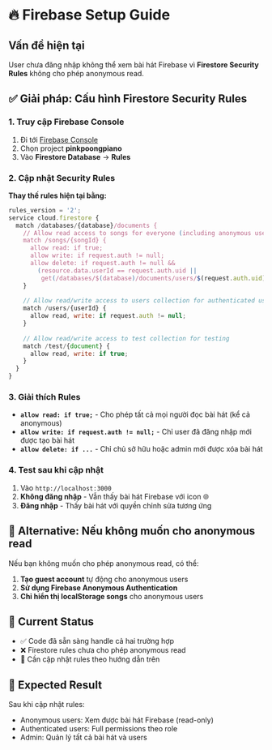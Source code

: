 # 🔥 Firebase Setup Guide

## Vấn đề hiện tại
User chưa đăng nhập không thể xem bài hát Firebase vì **Firestore Security Rules** không cho phép anonymous read.

## ✅ Giải pháp: Cấu hình Firestore Security Rules

### 1. Truy cập Firebase Console
1. Đi tới [Firebase Console](https://console.firebase.google.com/)
2. Chọn project **pinkpoongpiano**
3. Vào **Firestore Database** → **Rules**

### 2. Cập nhật Security Rules

**Thay thế rules hiện tại bằng:**

```javascript
rules_version = '2';
service cloud.firestore {
  match /databases/{database}/documents {
    // Allow read access to songs for everyone (including anonymous users)
    match /songs/{songId} {
      allow read: if true;
      allow write: if request.auth != null;
      allow delete: if request.auth != null && 
        (resource.data.userId == request.auth.uid || 
         get(/databases/$(database)/documents/users/$(request.auth.uid)).data.role == 'admin');
    }
    
    // Allow read/write access to users collection for authenticated users
    match /users/{userId} {
      allow read, write: if request.auth != null;
    }
    
    // Allow read/write access to test collection for testing
    match /test/{document} {
      allow read, write: if true;
    }
  }
}
```

### 3. Giải thích Rules

- **`allow read: if true;`** - Cho phép tất cả mọi người đọc bài hát (kể cả anonymous)
- **`allow write: if request.auth != null;`** - Chỉ user đã đăng nhập mới được tạo bài hát
- **`allow delete: if ...`** - Chỉ chủ sở hữu hoặc admin mới được xóa bài hát

### 4. Test sau khi cập nhật

1. Vào `http://localhost:3000`
2. **Không đăng nhập** - Vẫn thấy bài hát Firebase với icon 🌐
3. **Đăng nhập** - Thấy bài hát với quyền chỉnh sửa tương ứng

## 🔧 Alternative: Nếu không muốn cho anonymous read

Nếu bạn không muốn cho phép anonymous read, có thể:

1. **Tạo guest account** tự động cho anonymous users
2. **Sử dụng Firebase Anonymous Authentication**
3. **Chỉ hiển thị localStorage songs** cho anonymous users

## 📝 Current Status

- ✅ Code đã sẵn sàng handle cả hai trường hợp
- ❌ Firestore rules chưa cho phép anonymous read
- 🔄 Cần cập nhật rules theo hướng dẫn trên

## 🎯 Expected Result

Sau khi cập nhật rules:
- Anonymous users: Xem được bài hát Firebase (read-only)
- Authenticated users: Full permissions theo role
- Admin: Quản lý tất cả bài hát và users 